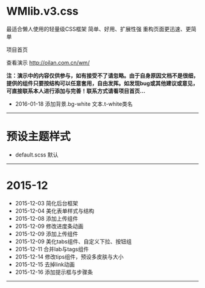 # WMlib.v3.css
最适合懒人使用的轻量级CSS框架
简单、好用、扩展性强 重构页面更迅速、更简单

项目首页 

查看演示 http://oilan.com.cn/wm/ 

<b>注：演示中的内容仅供参与，如有接受不了请忽略。由于自身原因文档不是很细，提供的组件只要按结构可以任意套用，自由发挥。如发现bug或其他建议或意见，可直接联系本人进行添加与完善！联系方式请看项目首页…</b>

* 2016-01-18 添加背景.bg-white   文本.t-white类名
--------------------------------------------------

# 预设主题样式
* default.scss 默认
--------------------------------------------------

# 2015-12
* 2015-12-03 简化后台框架
* 2015-12-04 美化表单样式与结构
* 2015-12-08 添加上传组件
* 2015-12-09 修改进度条动画 
* 2015-12-09 添加上传组件
* 2015-12-09 美化tabs组件、自定义下拉、按钮组
* 2015-12-11 合并lab与tags组件
* 2015-12-14 修改tips组件，预设多皮肤与大小
* 2015-12-15 去掉link动画
* 2015-12-16 添加提示框与步骤条
--------------------------------------------------

